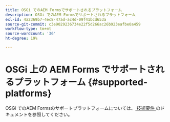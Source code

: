 ```yaml
---
title: OSGi でのAEM Formsでサポートされるプラットフォーム
description: OSGi でのAEM Formsでサポートされるプラットフォーム
exl-id: 4a2369b7-4ec8-47ad-ac4d-09f41bcd653a
source-git-commit: c3e9029236734e22f5d266ac26b923eafbe0a459
workflow-type: tm+mt
source-wordcount: '36'
ht-degree: 19%

---
```


# OSGi 上の AEM Forms でサポートされるプラットフォーム {#supported-platforms}

OSGi でのAEM Formsのサポートプラットフォームについては、[&#x200B; 技術要件 &#x200B;](/help/sites-deploying/technical-requirements.md) のドキュメントを参照してください。
